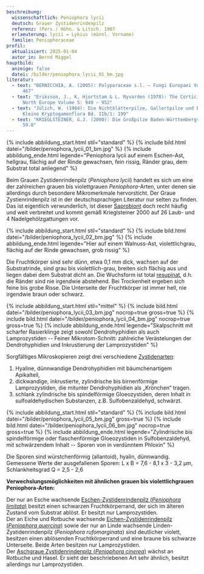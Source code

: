 ```yaml
---
beschreibung:
  wissenschaftlich: Peniophora lycii
  deutsch: Grauer Zystidenrindenpilz
  referenz: (Pers.) Höhn. & Litsch. 1907
  erlaeuterung: lycii = Lykius (männl. Vorname)
  familie: Peniophoraceae
profil:
  aktualisiert: 2025-01-04
  autor_in: Bernd Miggel
hauptbild:
  anzeige: false
  datei: /bilder/peniophora_lycii_01_bm.jpg
literatur:
  - text: "BERNICCHIA, A. (2005): Polyporaceae s.l. – Fungi Europaei Vol 12: 466 –
      467"
  - text: "Eriksson, J., K. Hjortstam & L. Ryvarden (1978): The Corticicaeae of
      North Europe Volume 5: 949 – 952"
  - text: "Jülich, W. (1984): Die Nichtblätterpilze, Gallertpilze und Bauchpilze.
      Kleine Kryptogamenflora Bd. IIb/1: 199"
  - text: "KRIEGLSTEINER, G.J. (2000): Die Großpilze Baden-Württembergs Bd. 1: Nr.
      59.8"
---
```

{% include abbildung_start.html stil="standard" %}
{% include bild.html datei="/bilder/peniophora_lycii_01_bm.jpg" %}
{% include abbildung_ende.html legende="Peniophora lycii auf einem Eschen-Ast, hellgrau, flächig auf der Rinde gewachsen, fein rissig, Ränder grau,  dem Substrat total anliegend" %}

Beim Grauen Zystidenrindenpilz (*Peniophora lycii*) handelt es sich um eine der zahlreichen grauen bis violettgrauen *Peniophora*-Arten, unter denen sie allerdings durch besondere Mikromerkmale hervorsticht. Der Graue Zystienrindenpilz ist in der deutschsprachigen Literatur nur selten zu finden. Das ist eigentlich verwunderlich, ist dieser [Saprobiont](saprobiontisch "Glossar") doch recht häufig und weit verbreitet und kommt gemäß Krieglsteiner 2000 auf 26 Laub- und 4 Nadelgehölzgattungen vor.

{% include abbildung_start.html stil="standard" %}
{% include bild.html datei="/bilder/peniophora_lycii_02_bm.jpg" %}
{% include abbildung_ende.html legende="Hier auf einem Walnuss-Ast, violettlichgrau, flächig auf der Rinde gewachsen, grob rissig" %}

Die Fruchtkörper sind sehr dünn, etwa 0,1 mm dick, wachsen auf der Substratrinde, sind grau bis violettlich-grau, breiten sich flächig aus und liegen dabei dem Substrat dicht an. Die Wuchsform ist total [resupinat](resupinat "Glossar"), d.h. die Ränder sind nie irgendwie abstehend. Bei Trockenheit ergeben sich feine bis grobe Risse. Die Unterseite der Fruchtkörper ist immer hell, nie irgendwie braun oder schwarz.

{% include abbildung_start.html stil="mittel" %}
{% include bild.html datei="/bilder/peniophora_lycii_03_bm.jpg" nocrop=true gross=true %}
{% include bild.html datei="/bilder/peniophora_lycii_04_bm.jpg" nocrop=true gross=true %}
{% include abbildung_ende.html legende="Skalpschnitt mit scharfer Rasierklinge zeigt sowohl Dendrohyphidien als auch Lamprozystiden -- Feiner Mikrotom-Schnitt: zahlreiche Verästelungen der Dendrohyphidien und Inkrustierung der Lamprozystiden" %}

Sorgfältiges Mikroskopieren zeigt drei verschiedene [Zystidenarten](Zystiden "Glossar"):

1. Hyaline, dünnwandige Dendrohyphidien mit bäumchenartigem Apikalteil,
2. dickwandige, inkrustierte, zylindrische bis birnenförmige Lamprozystiden, die mitunter Dendrohyphidien als „Krönchen“ tragen.
3. schlank zylindrische bis spindelförmige Gloeozystiden, deren Inhalt in sulfoaldehydischen Substanzen, z.B. Sulfobenzaldehyd, schwärzt.

{% include abbildung_start.html stil="standard" %}
{% include bild.html datei="/bilder/peniophora_lycii_05_bm.jpg" gross=true %}
{% include bild.html datei="/bilder/peniophora_lycii_06_bm.jpg" nocrop=true gross=true %}
{% include abbildung_ende.html legende="Zylindrische bis spindelförmige oder flaschenförmige Gloeozystiden in Sulfobenzaldehyd, mit schwärzendem Inhalt -- Sporen von in verdünntem Phloxin" %}

Die Sporen sind würstchenförmig (allantoid), hyalin, dünnwandig. Gemessene Werte der ausgefallenen Sporen:
L x B = 7,6 - 8,1 x 3 - 3,2 μm, Schlankheitsgrad Q = 2,5 - 2,6

**Verwechslungsmöglichkeiten mit ähnlichen grauen bis violettlichgrauen Peniophora-Arten:** 

Der nur an Esche wachsende [Eschen-Zystidenrindenpilz (*Peniophora limitata*)](/pilze/peniophora-limitata-eschen-zystidenrindenpilz) besitzt einen schwarzen Fruchtkörperrand, der sich im älteren Zustand vom Substrat ablöst. Er besitzt nur Lamprozystiden.\
Der an Eiche und Rotbuche wachsende [Eichen-Zystidenrindenpilz (*Peniophora quercina*)](/pilze/peniophora-quercina-eichen-zystidenrindenpilz) sowie der nur an Linde wachsende Linden- Zystidenrindenpilz (*Peniophora rufomarginata*) sind deutlicher violett, besitzen einen ablösenden Fruchtkörperrand und eine braune bis schwarze Unterseite. Beide Arten besitzen nur Lamprozystiden.\
Der [Aschgraue Zystidenrindenpilz (*Peniophora cinerea*)](/pilze/peniophora-cinerea-aschgrauer-zystidenrindenpilz) wächst an Rotbuche und Hasel. Er sieht der beschriebenen Art sehr ähnlich, besitzt allerdings nur Lamprozystiden.